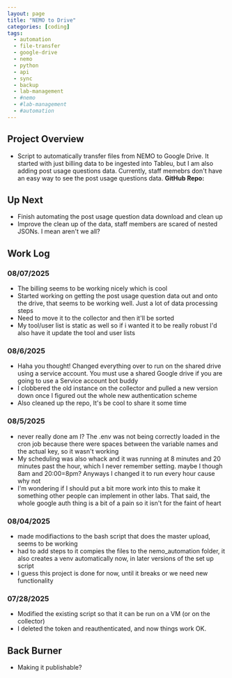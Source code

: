 ```yaml
---
layout: page
title: "NEMO to Drive"
categories: [coding]
tags: 
  - automation
  - file-transfer
  - google-drive
  - nemo
  - python
  - api
  - sync
  - backup
  - lab-management
  - #nemo
  - #lab-management
  - #automation
---
```


## Project Overview
- Script to automatically transfer files from NEMO to Google Drive. It started with just billing data to be ingested into Tableu, but I am also adding post usage questions data. Currently, staff memebrs don't have an easy way to see the post usage questions data. **GitHub Repo:**



## Up Next
- Finish automating the post usage question data download and clean up
- Improve the clean up of the data, staff members are scared of nested JSONs. I mean aren't we all?

## Work Log

### 08/07/2025
- The billing seems to be working nicely which is cool
- Started working on getting the post usage question data out and onto the drive, that seems to be working well. Just a lot of data processing steps
- Need to move it to the collector and then it'll be sorted
- My tool/user list is static as well so if i wanted it to be really robust I'd also have it update the tool and user lists

### 08/6/2025
- Haha you thought! Changed everything over to run on the shared drive using a service account. You must use a shared Google drive if you are going to use a Service account bot buddy
- I clobbered the old instance on the collector and pulled a new version down once I figured out the whole new authentication scheme
- Also cleaned up the repo, It's be cool to share it some time

### 08/5/2025
- never really done am I? The .env was not being correctly loaded in the cron job because there were spaces between the variable names and the actual key, so it wasn't working
- My scheduling was also whack and it was running at 8 minutes and 20 minutes past the hour, which I never remember setting. maybe I though 8am and 20:00=8pm? Anyways I changed it to run every hour cause why not
- I'm wondering if I should put a bit more work into this to make it something other people can implement in other labs. That said, the whole google auth thing is a bit of a pain so it isn't for the faint of heart

### 08/04/2025
- made modifiactions to the bash script that does the master upload, seems to be working
- had to add steps to it compies the files to the nemo_automation folder, it also creates a venv automatically now, in later versions of the set up script
- I guess this project is done for now, until it breaks or we need new functionality

### 07/28/2025
- Modified the existing script so that it can be run on a VM (or on the collector)
- I deleted the token and reauthenticated, and now things work OK.

## Back Burner
- Making it publishable?

